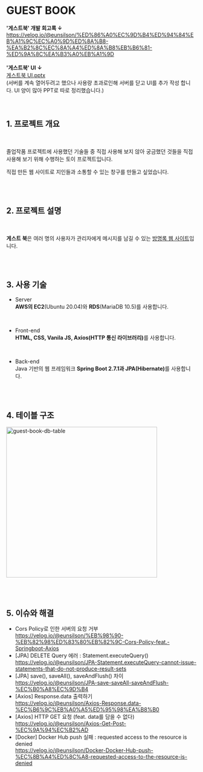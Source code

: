 # GUEST BOOK
<b>'게스트북' 개발 회고록 ↓</b><br>
https://velog.io/@eunsilson/%ED%86%A0%EC%9D%B4%ED%94%84%EB%A1%9C%EC%A0%9D%ED%8A%B8-%EA%B2%8C%EC%8A%A4%ED%8A%B8%EB%B6%81-%ED%9A%8C%EA%B3%A0%EB%A1%9D
<br><br>
<b>'게스트북' UI ↓</b><br>
[게스트북 UI.pptx](https://github.com/EunsilSon/guest-book/files/9249059/UI.pptx)
<br>
(서버를 계속 열어두려고 했으나 사용량 초과로인해 서버를 닫고 UI를 추가 작성 합니다. UI 양이 많아 PPT로 따로 정리했습니다.)
<br><br><br>

## <b>1. 프로젝트 개요</b>
<br>
<p>졸업작품 프로젝트에 사용했던 기술들 중 직접 사용해 보지 않아 궁금했던 것들을 직접 사용해 보기 위해 수행하는 토이 프로젝트입니다.</p>
<p>직접 만든 웹 사이트로 지인들과 소통할 수 있는 창구를 만들고 싶었습니다.</p>
<br><br>

## <b>2. 프로젝트 설명</b>
<br>
<p><b>게스트 북</b>은 여러 명의 사용자가 관리자에게 메시지를 남길 수 있는 <u>방명록 웹 사이트</u>입니다.</p>
<br><br>

## <b>3. 사용 기술</b>

+ Server  
<b>AWS의 EC2</b>(Ubuntu 20.04)와 <b>RDS</b>(MariaDB 10.5)를 사용합니다.

<br>

+ Front-end  
<b>HTML, CSS, Vanila JS, Axios(HTTP 통신 라이브러리)</b>를 사용합니다.

<br>

+ Back-end  
Java 기반의 웹 프레임워크 <b>Spring Boot 2.7.1과 JPA(Hibernate)</b>를 사용합니다.

<br><br>

## <b>4. 테이블 구조</b>
<img width="399" alt="guest-book-db-table" src="https://user-images.githubusercontent.com/46162801/173296869-10d053a7-cfae-4fdc-a1b3-24b8e918acc4.png">

<br><br>

## <b>5. 이슈와 해결</b>
* Cors Policy로 인한 서버의 요청 거부<br>https://velog.io/@eunsilson/%EB%98%90-%EB%82%98%ED%83%80%EB%82%9C-Cors-Policy-feat.-Springboot-Axios
* [JPA] DELETE Query 에러 : Statement.executeQuery()<br>https://velog.io/@eunsilson/JPA-Statement.executeQuery-cannot-issue-statements-that-do-not-produce-result-sets
* [JPA] save(), saveAll(), saveAndFlush() 차이<br>https://velog.io/@eunsilson/JPA-save-saveAll-saveAndFlush-%EC%B0%A8%EC%9D%B4
* [Axios] Response.data 출력하기<br>https://velog.io/@eunsilson/Axios-Response.data-%EC%B6%9C%EB%A0%A5%ED%95%98%EA%B8%B0
* [Axios] HTTP GET 요청 (feat. data를 담을 수 없다)<br>https://velog.io/@eunsilson/Axios-Get-Post-%EC%9A%94%EC%B2%AD
* [Docker] Docker Hub push 실패 : requested access to the resource is denied<br>https://velog.io/@eunsilson/Docker-Docker-Hub-push-%EC%8B%A4%ED%8C%A8-requested-access-to-the-resource-is-denied
